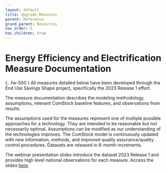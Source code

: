 ```yaml
---
layout: default
title: Upgrade Measures
parent: Reference
grand_parent: Resources
nav_order: 5
has_children: true
---
```


# Energy Efficiency and Electrification Measure Documentation
{: .fw-500 }
All measures detailed below have been developed through the End Use Savings Shape project, specifically the 2023 Release 1 effort.

The measure documentation describes the modeling methodology, assumptions, relevant ComStock baseline features, and observations from results.

The assumptions used for the measures represent one of multiple possible approaches for a technology. They are intended to be reasonable but not necessarily optimal. Assumptions can be modified as our understanding of the technologies improves. The ComStock model is continuously updated with new information, methods, and improved quality assurance/quality control procedures. Datasets are released in 6-month increments.

The webinar presentation slides introduce the dataset 2023 Release 1 and provides high level national observations for each measure. Access the slides [here](https://oedi-data-lake.s3.amazonaws.com/nrel-pds-building-stock/end-use-load-profiles-for-us-building-stock/2023/comstock_amy2018_release_1/EUSS_commerical_release1_webinar_033023.pdf).
